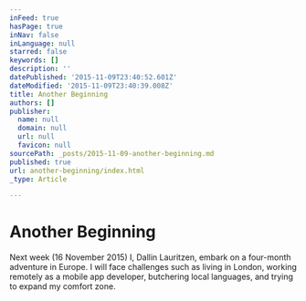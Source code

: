 ```yaml
---
inFeed: true
hasPage: true
inNav: false
inLanguage: null
starred: false
keywords: []
description: ''
datePublished: '2015-11-09T23:40:52.601Z'
dateModified: '2015-11-09T23:40:39.008Z'
title: Another Beginning
authors: []
publisher:
  name: null
  domain: null
  url: null
  favicon: null
sourcePath: _posts/2015-11-09-another-beginning.md
published: true
url: another-beginning/index.html
_type: Article

---
```

# Another Beginning

Next week (16 November 2015) I, Dallin Lauritzen, embark on a four-month adventure in Europe. I will face challenges such as living in London, working remotely as a mobile app developer, butchering local languages, and trying to expand my comfort zone.